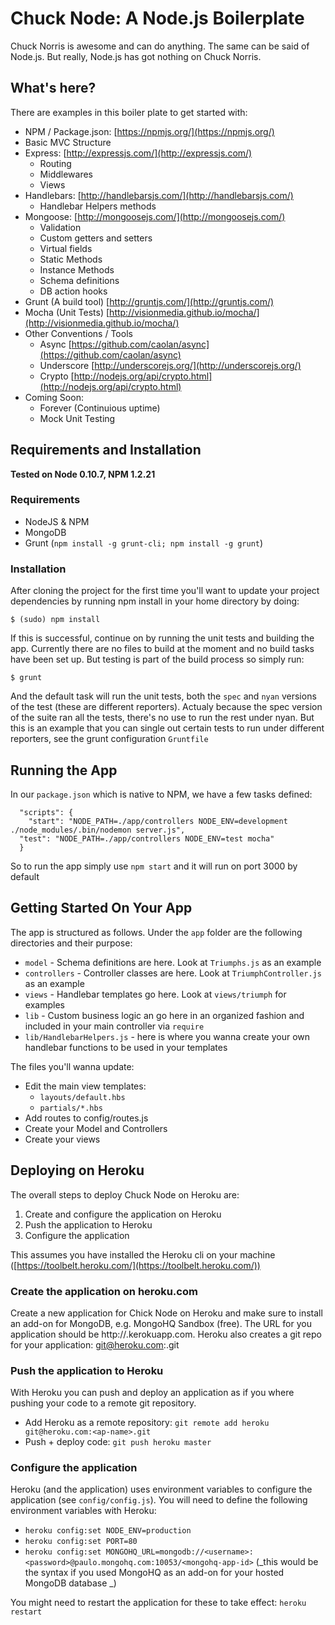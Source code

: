# Chuck Node: A Node.js Boilerplate

Chuck Norris is awesome and can do anything.  The same can be said of Node.js.  But really, Node.js has got nothing on Chuck Norris.

## What's here?
There are examples in this boiler plate to get started with:

 - NPM / Package.json: [https://npmjs.org/](https://npmjs.org/)
 - Basic MVC Structure
 - Express: [http://expressjs.com/](http://expressjs.com/)
    - Routing
    - Middlewares
    - Views
 - Handlebars: [http://handlebarsjs.com/](http://handlebarsjs.com/)
    - Handlebar Helpers methods
 - Mongoose: [http://mongoosejs.com/](http://mongoosejs.com/)
    - Validation
    - Custom getters and setters
    - Virtual fields
    - Static Methods
    - Instance Methods
    - Schema definitions
    - DB action hooks
 - Grunt (A build tool) [http://gruntjs.com/](http://gruntjs.com/)
 - Mocha (Unit Tests) [http://visionmedia.github.io/mocha/](http://visionmedia.github.io/mocha/)
 - Other Conventions / Tools
    - Async [https://github.com/caolan/async](https://github.com/caolan/async)
    - Underscore [http://underscorejs.org/](http://underscorejs.org/)
    - Crypto [http://nodejs.org/api/crypto.html](http://nodejs.org/api/crypto.html)
- Coming Soon:
    - Forever (Continuious uptime)
    - Mock Unit Testing

## Requirements and Installation

__Tested on Node 0.10.7, NPM 1.2.21__

### Requirements
 - NodeJS & NPM
 - MongoDB
 - Grunt (`npm install -g grunt-cli; npm install -g grunt`)

### Installation

After cloning the project for the first time you'll want to update your project dependencies by running npm install in your home directory by doing:

    $ (sudo) npm install

If this is successful, continue on by running the unit tests and building the app.  Currently there are no files to build at the moment and no build tasks have been set up.  But testing is part of the build process so simply run:

    $ grunt

And the default task will run the unit tests, both the `spec` and `nyan` versions of the test (these are different reporters).  Actualy because the spec version of the suite ran all the tests, there's no use to run the rest under nyan.  But this is an example that you can single out certain tests to run under different reporters, see the grunt configuration `Gruntfile`


## Running the App

In our `package.json` which is native to NPM, we have a few tasks defined:

      "scripts": {
        "start": "NODE_PATH=./app/controllers NODE_ENV=development ./node_modules/.bin/nodemon server.js",
      "test": "NODE_PATH=./app/controllers NODE_ENV=test mocha"
      }
      
So to run the app simply use `npm start` and it will run on port 3000 by default

## Getting Started On Your App

The app is structured as follows.  Under the `app` folder are the following directories and their purpose:

 - `model` - Schema definitions are here.  Look at `Triumphs.js` as an example
 - `controllers` - Controller classes are here.  Look at `TriumphController.js` as an example
 - `views` - Handlebar templates go here.  Look at `views/triumph` for examples
 - `lib` - Custom business logic an go here in an organized fashion and included in your main controller via `require`
 - `lib/HandlebarHelpers.js` - here is where you wanna create your own handlebar functions to be used in your templates
 
    
The files you'll wanna update:
    
 - Edit the main view templates:
    -  `layouts/default.hbs`
    - `partials/*.hbs `   
 - Add routes to config/routes.js
 - Create your Model and Controllers
 - Create your views
 
 
## Deploying on Heroku

The overall steps to deploy Chuck Node on Heroku are:

1. Create and configure the application on Heroku
2. Push the application to Heroku
3. Configure the application

This assumes you have installed the Heroku cli on your machine ([https://toolbelt.heroku.com/](https://toolbelt.heroku.com/))


### Create the application on heroku.com

Create a new application for Chick Node on Heroku and make sure to install an add-on for MongoDB, e.g. MongoHQ Sandbox (free).
The URL for you application should be http://<app-name>.kerokuapp.com.
Heroku also creates a git repo for your application: git@heroku.com:<ap-name>.git

### Push the application to Heroku

With Heroku you can push and deploy an application as if you where pushing your code to a remote git repository.

- Add Heroku as a remote repository: `git remote add heroku git@heroku.com:<ap-name>.git`
- Push + deploy code: `git push heroku master`

### Configure the application

Heroku (and the application) uses environment variables to configure the application (see `config/config.js`). You will need to define the following environment variables with Heroku:

- `heroku config:set NODE_ENV=production`
- `heroku config:set PORT=80`
- `heroku config:set MONGOHQ_URL=mongodb://<username>:<password>@paulo.mongohq.com:10053/<mongohq-app-id>` (_this would be the syntax if you used MongoHQ as an add-on for your hosted MongoDB database _)

You might need to restart the application for these to take effect: `heroku restart`





